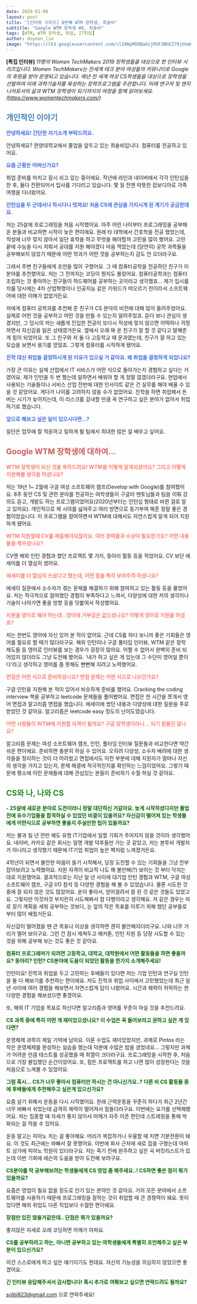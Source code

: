 ```yaml
---
date: 2020-01-08
layout: post
title: "[인터뷰 시리즈] 8번째 WTM 장학생, 최솔비"
subtitle: "Google WTM 장학생 #8, 최솔비"
tags: [WTM, WTM 장학생, 취업, IT취업]
author: doyeon_lim
image: "https://lh3.googleusercontent.com/clZ4NyMIRBaOzjPUF3NhEZ79jUomKPZmS88Prccwxc7GptZTuVuXqwcvDQnQJh8Tj-uxP2XK2dq9DUNKnfyE5RlSSdB2C0IvOXs7QkjZBB_w8qcUJ1rgusrFNHHWQQRpWRnKnQdhaci1ycZ_gkV4KDHoWb9tSsVy-GZDDvSnDBLd_Ux00wPuNh4mvIYhOTKB_cegs5lautipaVxSuu9Pb7iIEk0IuexsR8dFuK6vddmKFsV0rpFkaka5l9Bw5VJFKLWqiK2f6AZsgDQrmjtR3ROgxg9HZqTP667q4NDe267Wsk-bsN8QL0_bsRvQbY3BGtoJC0lfi0IEBP9c_SITrQWs085vddWN7CdSb-otUEvVcktteiMGaMsrnMBakYjjxeTBFn36sTc1Pr_1BckDL_kHXDBtLBchzN8Efw7dhR5fStVmsJwzjWzNAnHEgmfOxcsljamjVFyUyOywUgxE2SiiLFNkJEkAtjpasFF599jbZaMRGBoTElBBD3wu7Tw9707p9o_4ztsOyv4P_owt5TUhZKuktgOH-k5kgun5XQp71visi5Jtg5r5tGtDiuhYEE1-liI-iE6-Iki9MSGHg5IvqBn6sjtjgTAFXHaxF-Je1_0J9nDLXi5HkKRZnz_SV6vWKEPt4Vm4-ItsNVETuEKji44T0DdPkAz6pLkuNcve4ot-wCIDfLmh5I2FKVlIosAMTyhzDLlinH0FRCn-K5yGEU3gI7etIxtrsbgF6nEAb1Q=w369-h346-no"
---
```


**[특집 인터뷰]** *11명의 Women TechMakers 2019 장학생들을 대상으로 한 인터뷰 시리즈입니다. Women TechMakers는 전세계 테크 분야 여성들의 커뮤니티로 Google 의 후원을 받아 운영되고 있습니다. 매년 전 세계 여성 CS학생들을 대상으로 장학생을 선발하여 미래 과학기술자를 육성하는 장학프로그램을 주관합니다. 미래 연구자 및 엔지니어로서의 삶과 WTM 장학생이 되기까지의 여정을 함께 읽어보세요. (https://www.womentechmakers.com/)*



## <span style="color:SteelBlue "> 개인적인 이야기 </span>
<span style="color:RoyalBlue"> **안녕하세요! 간단한 자기소개 부탁드려요.** </span>

   안녕하세요? 한양대학교에서 졸업을 앞두고 있는 최솔비입니다. 컴퓨터를 전공하고 있어요. 


<span style="color:RoyalBlue"> **요즘 근황은 어떠신가요?** </span>

  취업 준비를 마치고 잠시 쉬고 있는 중이에요. 작년에 라인과 네이버에서 각각 인턴십을 한 후, 둘다 전환되어서 입사를 기다리고 있습니다. 몇 일 전엔 따뜻한 캄보디아로 가족여행을 다녀왔어요.


<span style="color:RoyalBlue"> **인턴십을 두 군데서나 하시다니 멋져요! 처음 CS에 관심을 가지시게 된 계기가 궁금한데요.** </span>

   저는 25살에 프로그래밍을 처음 시작했어요. 아주 어린 나이부터 프로그래밍을 공부해 온 분들과 비교하면 시작이 늦은 편이에요. 원래 타 대학에서 간호학을 전공 했었는데, 적성에 너무 맞지 않아서 일단 휴학을 하고 무엇을 해야할까 고민을 많이 했어요. 고민 끝에 수능을 다시 치뤄서 공대를 지원 해야겠다 마음 먹었는데 (당연히) 공학 과목들을 공부해보지 않았기 때문에 어떤 학과가 어떤 것을 공부하는지 감도 안 오더라구요.
    
   그래서 주변 친구들에게 조언을 많이 구했어요. 그 때 컴퓨터공학을 전공하던 친구가 이 분야를 추천했어요. 저는 그 전까지는 코딩이 뭔지도 몰랐어요. 컴퓨터공학과는 컴퓨터 조립하는 것 좋아하는 친구들이 하드웨어를 공부하는 곳이라고 생각했죠… 제가 입시를 치룰 당시에는 4차 산업혁명이나 인공지능 같은 키워드가 떠오르기 전이라서 소프트웨어에 대한 이해가 없었거든요.
    
   저에게 컴퓨터 공학과를 추천해 준 친구가 CS 분야의 비전에 대해 많이 들려주었어요. 실제로 어떤 것을 공부하고 어떤 것을 만들 수 있는지 알려주었죠. 듣다 보니 관심이 생겼지만, 그 당시의 저는 새롭게 진입한 전공이 또다시 적성에 맞지 않으면 어떡하나 걱정하면서 자신감을 잃은 상태였거든요. 옆에서 오래 봐 온 친구가 잘 할 것 같다고 말해준 게 힘이 되었어요. 또 그 친구와 저 둘 다 고등학교 때 문과였는데, 친구가 잘 하고 있는 모습을 보면서 용기를 얻었죠. 그렇게 컴퓨터를 시작하게 됐어요.

<span style="color:RoyalBlue"> **진학 대신 취업을 결정하시게 된 이유가 있으실 거 같아요. 왜 취업을 결정하게 되었나요?** </span>

   가장 큰 이유는 실제 산업에서 IT 서비스가 어떤 식으로 돌아가는지 경험하고 싶다는 거였어요. 제가 인턴을 두 번 했는데 일하면서 배워야 할 게 정말 많겠더라구요. 현업에서 사용되는 기술들이나 서비스 산업 전반에 대한 인사이트 같은 건 실무를 해야 배울 수 있을 것 같았어요. 게다가 나이를 고려하지 않을 수가 없었어요. 진학을 하면 취업해서 돈 버는 시기가 늦어지는데, 이 리스크를 감내할 만큼 꼭 연구하고 싶은 분야가 없어서 취업하기로 했습니다. 
   
<span style="color:RoyalBlue"> **앞으로 해보고 싶은 일이 있으시다면...?** </span>

   일단은 업무에 잘 적응하고 일하게 될 팀에서 최대한 많은 걸 배우고 싶어요.
   
   
## <span style="color:IndianRed "> Google WTM 장학생에 대하여… </span>
<span style="color:Salmon "> **WTM 장학생이 되신 것을 축하드려요! WTM을 어떻게 알게되셨어요? 그리고 어떻게 지원해볼 생각을 하셨나요?**</span>

  저는 19년 1~ 2월에 구글 여성 소프트웨어 캠프(Develop with Google)를 참여했어요. 8주 동안 CS 및 관련 분야를 전공하는 여학생들이 구글러 멘토님들과 팀을 이뤄 강의도 듣고, 개발도 하는 프로그램이었어요(2020년부터는 인턴십 형태로 바뀐 걸로 알고 있어요). 개인적으로 제 시야를 넓혀주고 여러 방면으로 동기부여 해준 정말 좋은 경험이었습니다. 이 프로그램을 참여하면서 WTM에 대해서도 자연스럽게 알게 되어 지원하게 됐어요.
  
<span style="color:Salmon "> **WTM 지원할때 CV를 제출해야되잖아요. 여러 경력들과 수상이 필요한가요? 어떤 내용들을 채우셨나요?**</span>

  CV엔 해외 인턴 경험과 했던 프로젝트 몇 가지, 동아리 활동 등을 적었어요. CV 보단 에세이를 더 열심히 썼어요.

<span style="color:Salmon "> **에세이를 더 열심히 쓰셨다고 했는데, 어떤 점을 특히 보여주려 하셨나요?**</span>

   에세이 질문에서 소수자가 겪는 문제를 해결하기 위해 참여하고 있는 활동 등을 물었어요. 저는 적극적으로 참여했던 경험이 부족하다고 느껴서, 다양성에 대한 저의 생각이나 기술이 나아가면 좋을 방향 등을 덧붙여서 작성했어요.
   
<span style="color:Salmon "> **지원을 영어로 해야 하는데.. 영어에 거부감은 없으셨나요? 어떻게 영어로 지원을 하셨죠?**</span>

  저는 한번도 영어에 자신 있어 본 적이 없어요. 근데 CS를 하다 보니까 좋은 기회들은 영어를 필요로 할 때가 많더라구요. 해외 인턴이나 구글 풀타임 인터뷰, WTM 같은 장학 제도들 등 영어로 인터뷰를 보는 경우가 굉장히 많아요. 어쩔 수 없어서 완벽히 준비 되어있지 않더라도 그냥 도전해 봤어요. ‘내가 하고 싶은 게 있는데 그 수단이 영어일 뿐이다’라고 생각하고 영어를 좀 못해도 뻔뻔해 지려고 노력했어요. 


<span style="color:Salmon "> **면접은 어떤 식으로 준비하셨나요? 면접 문제는 어떤 식으로 나오던가요?**</span>

  구글 인턴을 지원해 본 적이 있어서 비슷하게 준비를 했어요. Cracking the coding interview 책을 공부하고 leetcode 문제들을 풀어봤어요. 면접은 한 시간을 쪼개서 영어 면접과 알고리즘 면접을 했습니다. 에세이에 썼던 내용과 다양성에 대한 질문을 주로 받았던 것 같아요. 알고리즘은 leetcode easy 정도의 난이도였습니다. 
  
<span style="color:Salmon "> **어떤 사람들이 WTM에 지원할 자격이 될까요? 구글 장학생이라니... 되기 힘들진 않나요?**</span>

  알고리즘 문제는 여성 소프트웨어 캠프, 인턴, 풀타임 인터뷰 질문들과 비교한다면 약간 쉬운 편이에요. 준비하면 충분히 하실 수 있어요. 오히려 다양성, 소수자 배려에 대한 생각들을 정리하는 것이 더 어려웠고 면접에서도 이런 부분에 대해 지원자가 얼마나 자신의 생각을 가지고 있는지, 문제 해결에 적극적인지를 확인하는 느낌이었어요. 그렇기 때문에 평소에 이런 문제들에 대해 관심있는 분들이 준비하기 수월 하실 것 같아요.
  

## <span style="color:ForestGreen"> CS와 나, 나와 CS </span>
<span style="color:DarkGreen "> **-	25살에 새로운 분야로 도전이라니 정말 대단하신 거같아요. 늦게 시작하셨다지만 졸업 전에 유수기업들을 합격하실 수 있었던 비결이 있을까요? 자신감이 떨어져 있는 학생들에게 어떤식으로 공부하면 좋을지 주실만한 팁이 있을까요?**</span>

   저는 불과 일 년 전만 해도 유명 IT기업에서 일할 기회가 주어지지 않을 것이라 생각했어요. 네이버, 카카오 같은 회사는 일명 개발 덕후들만 가는 곳 같았고, 저는 본투비 개발자가 아니라고 생각했기 때문에 IT기업 취업이 높은 벽처럼 느껴졌거든요.
 
 4학년이 되면서 불안한 마음이 들기 시작해서, 당장 도전할 수 있는 기회들을 그냥 전부 잡아보려고 노력했어요. 지원 자격이 비교적 나도 해 볼만해(?) 보이는 것 부터 닥치는 대로 지원했어요. 결과적으로는 지난 일 년 사이에 대기업 인턴 경험과 WTM, 구글 여성 소프트웨어 캠프, 구글 I/O 참석 등 다양한 경험을 해 볼 수 있었습니다. 물론 시도한 것 중에 잘 되지 않은 것도 많았어요. 운이 좋아서, 얻어걸려서 잘 된 것 같은 것들도 있었고요. 그렇지만 이것저것 부지런히 시도해봐서 참 다행이라고 생각해요. 저 같은 경우는 따로 장기 계획을 세워 공부하는 것보다, 눈 앞의 작은 목표를 이루기 위해 했던 공부들로부터 많이 배웠거든요. 
 
 자신감이 떨어졌을 땐 큰 목표나 이상을 생각하면 괜히 불안해지더라구요. 나와 너무 거리가 멀어 보이구요. 그런 건 잠시 제쳐두고 해커톤, 인턴 지원 등 당장 시도할 수 있는 것을 위해 공부해 보는 것도 좋은 것 같아요. 

<span style="color:DarkGreen "> **컴퓨터 프로그래머가 되려면 고등학교, 대학교, 대학원에서 어떤 활동들을 하면 좋을까요? 동아리? 인턴? CS분야에 도움이 되었던 활동을 한가지 소개해주세요!**</span>

  인턴이요! 진학과 취업을 두고 고민하는 후배들이 있다면 저는 기업 인턴과 연구실 인턴을 둘 다 해보기를 추천하는 편이에요. 저도 진학과 취업 사이에서 고민했었는데 최근 일 년 사이에 여러 경험을 해보면서 자연스럽게 답이 나왔어요. 시간과 체력이 허락하는 한 다양한 경험을 해보셨으면 좋겠어요. 
 
 또, 해외 IT 기업을 목표로 하신다면 알고리즘과 영어를 꾸준히 하실 것을 추천드려요.

<span style="color:DarkGreen "> **CS 과목 중에 특히 어떤 게 재미있으셨나요? 이 수업은 꼭 들어보라고 권하고 싶은 게 있다면?**</span>

   운영체제 과목이 제일 기억에 남아요. 이론 수업도 재미있었지만, 과제로 Pintos 라는 작은 운영체제를 완성하는 실습을 했는데 덕분에 수많은 밤을 샜었네요… 그렇지만 과제가 어려운 만큼 테스트를 성공했을 때 희열이 크더라구요. 프로그래밍을 시작한 후, 처음으로 가장 몰입했던 순간이었어요. 또, 힘든 프로젝트를 하고 나면 많이 성장한다는 것을 처음으로 느껴볼 수 있었어요.

<span style="color:DarkGreen "> **그럼 혹시... CS가 너무 좋아서 컴퓨터만 하시는 건 아니신가요..? 다른 비 CS 활동들 중에 후배들에게 추천해주고 싶은게 있으신가요?**</span>

   요즘 살기 위해서 운동을 다시 시작했어요. 원래 근력운동을 꾸준히 하다가 최근 2년간 너무 바빠서 쉬었는데 급격히 체력이 떨어져서 힘들더라구요. 이번에는 요가를 선택해봤어요. 저는 집중할 때 자세가 좋지 않아서 어깨가 자주 아픈 편인데 스트레칭을 통해 악화되는 걸 막을 수 있어요.  
 
 운동 말고는 피아노 치는 걸 좋아해요. 머리가 복잡하거나 우울할 때 치면 기분전환이 돼요. 이 것도 최근에는 바빠서 잘 못했어요. 이번에 회사 근처에 새로 집을 구했는데 아파트 상가에 피아노 학원이 있더라구요. 저는 죽기 전에 완주하고 싶은 곡 버킷리스트가 있는데 이번 기회에 레슨의 도움을 받아 도전해 보려구요.


<span style="color:DarkGreen "> **CS분야를 막 공부해보려는 학생들에게 CS 영업 좀 해주세요..! CS하면 좋은 점이 뭐가 있을까요?**</span>

  요즘은 영업이 필요 없을 정도로 인기 있는 분야인 것 같아요. 거의 모든 분야에서 소프트웨어를 사용하기 때문에 프로그래밍을 잘하는 것이 취업할 때 큰 경쟁력이 돼요. 뜻이 있다면 해외 취업도 다른 직업보다 수월한 편이에요. 
  
<span style="color:DarkGreen "> **장점만 있진 않을거같은데.. 단점은 뭐가 있을까요?**</span>

  좋지않은 자세로 오래 코딩하면 어깨가 아파요. 
  
<span style="color:DarkGreen "> **CS를 공부하려고 하는, 아니면 공부하고 있는 여학생들에게 특별히 조언해주고 싶은 부분이 있으신가요?**</span>

 이건 스스로에게 하고 싶은 얘기이기도 한데요. 자신의 가능성을 의심하지 않았으면 좋겠어요. 

<span style="color:DarkGreen "> **긴 인터뷰 응답해주셔서 감사합니다! 혹시 추가로 여쭤보고 싶으면 연락드려도 될까요?** </span>

  solbi823@gmail.com 으로 연락주세요!
